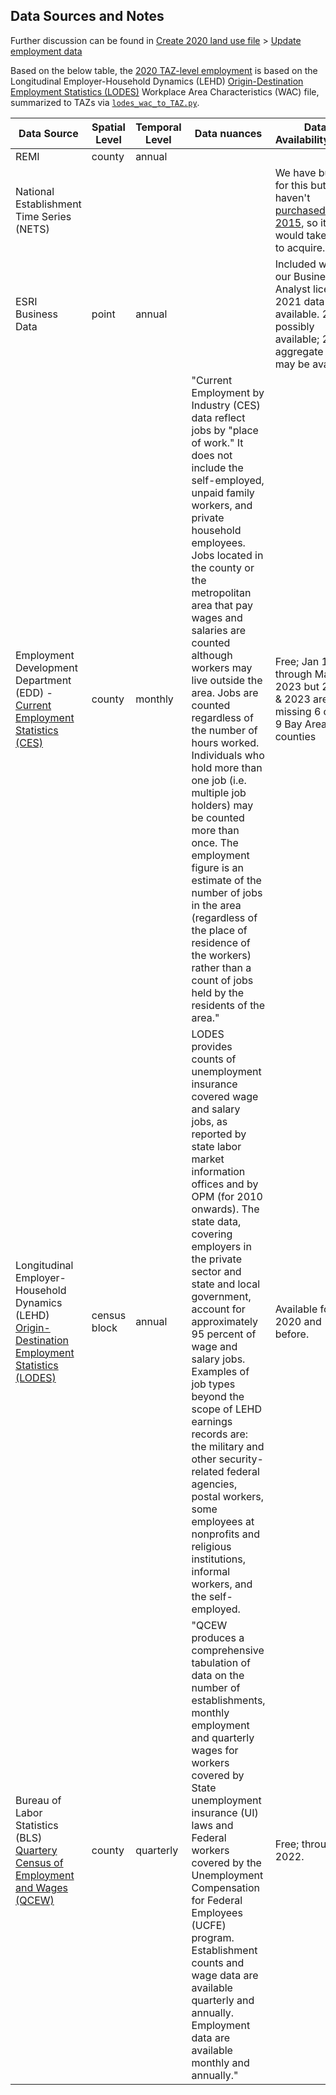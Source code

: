 
## Data Sources and Notes

Further discussion can be found in [Create 2020 land use file](https://app.asana.com/0/310827677834656/1204790289402872/f) > [Update employment data](https://app.asana.com/0/0/1204885735452348/f)

Based on the below table, the [2020 TAZ-level employment](lodes_wac_employment.csv) is based on the Longitudinal Employer-Household Dynamics (LEHD) [Origin-Destination Employment Statistics (LODES)](https://lehd.ces.census.gov/data/#lodes) Workplace Area Characteristics (WAC) file, summarized to TAZs via [`lodes_wac_to_TAZ.py`](lodes_wac_to_TAZ.py).

| Data Source | Spatial Level | Temporal Level | Data nuances | Data Availability/Cost | Data Location |
| ------------|------------------|----------------|--------------|------------------------|---------------|
| REMI | county | annual | | | 
| National Establishment Time Series (NETS) | | | | We have budget for this but haven't [purchased since 2015](https://mtcdrive.box.com/s/4rz51iqw5wahh18dekhgumj3qe6sk1v2), so it would take time to acquire. | [Box](https://mtcdrive.box.com/s/4rz51iqw5wahh18dekhgumj3qe6sk1v2) |
| ESRI Business Data | point | annual | | Included with our Business Analyst license. 2021 data available. 2022 possibly available; 2023 aggregate data may be available | `M:\Data\BusinessData` |
| Employment Development Department (EDD) - [Current Employment Statistics (CES)](https://data.edd.ca.gov/Industry-Information-/Current-Employment-Statistics-CES-/r4zm-kdcg) | county | monthly | "Current Employment by Industry (CES) data reflect jobs by "place of work." It does not include the self-employed, unpaid family workers, and private household employees. Jobs located in the county or the metropolitan area that pay wages and salaries are counted although workers may live outside the area. Jobs are counted regardless of the number of hours worked. Individuals who hold more than one job (i.e. multiple job holders) may be counted more than once. The employment figure is an estimate of the number of jobs in the area (regardless of the place of residence of the workers) rather than a count of jobs held by the residents of the area." | Free; Jan 1990 through May 2023 but 2022 & 2023 are missing 6 out of 9 Bay Area counties | `M:\Data\ CurrentEmploymentData` |
| Longitudinal Employer-Household Dynamics (LEHD) [Origin-Destination Employment Statistics (LODES)](https://lehd.ces.census.gov/data/#lodes) | census block | annual | LODES provides counts of unemployment insurance covered wage and salary jobs, as reported by state labor market information offices and by OPM (for 2010 onwards). The state data, covering employers in the private sector and state and local government, account for approximately 95 percent of wage and salary jobs. Examples of job types beyond the scope of LEHD earnings records are: the military and other security-related federal agencies, postal workers, some employees at nonprofits and religious institutions, informal workers, and the self-employed. | Available for 2020 and before. | `M:\Data\ Census\LEHD\ Workplace Area Characteristics (WAC)` |
| Bureau of Labor Statistics (BLS) [Quartery Census of Employment and Wages (QCEW)](https://www.bls.gov/cew/) | county | quarterly | "QCEW produces a comprehensive tabulation of data on the number of establishments, monthly employment and quarterly wages for workers covered by State unemployment insurance (UI) laws and Federal workers covered by the Unemployment Compensation for Federal Employees (UCFE) program.  Establishment counts and wage data are available quarterly and annually. Employment data are available monthly and annually." | Free; through 2022. | `M:\Data\QCEW`|

